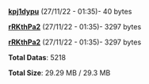 [**kpj1dypu**](/data/kpj1dypu.txt) (27/11/22 - 01:35)- 40 bytes

[**rRKthPa2**](/data/rRKthPa2.txt) (27/11/22 - 01:35)- 3297 bytes

[**rRKthPa2**](/data/rRKthPa2.txt) (27/11/22 - 01:35)- 3297 bytes

**Total Datas**: 5218

**Total Size**: 29.29 MB / 29.3 MB